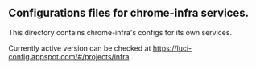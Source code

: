 ## Configurations files for chrome-infra services.

This directory contains chrome-infra's configs for its own services.

Currently active version can be checked at
https://luci-config.appspot.com/#/projects/infra .
